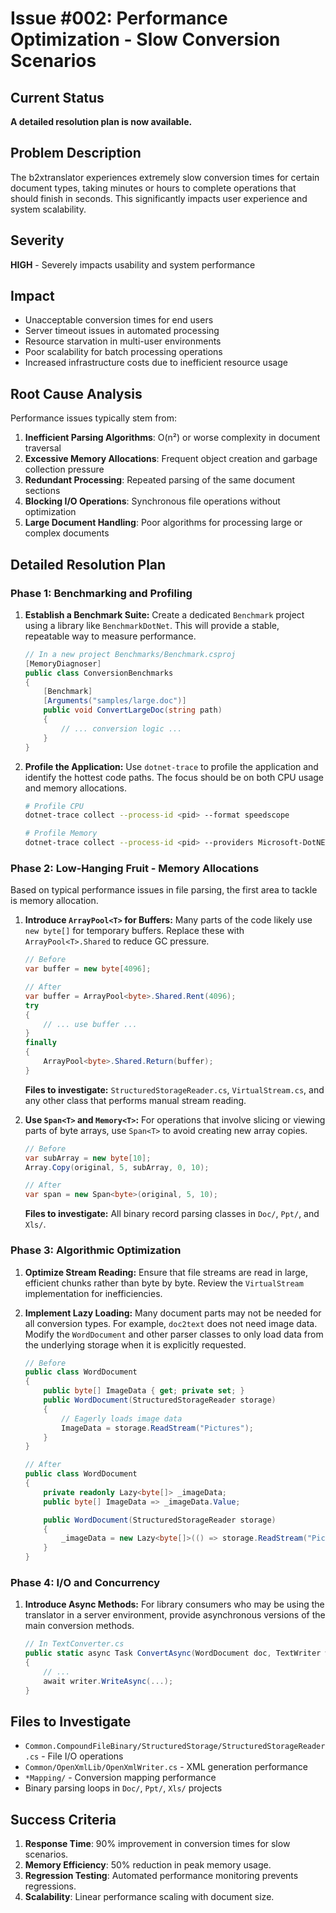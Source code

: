 # Issue #002: Performance Optimization - Slow Conversion Scenarios

## Current Status
**A detailed resolution plan is now available.**

## Problem Description
The b2xtranslator experiences extremely slow conversion times for certain document types, taking minutes or hours to complete operations that should finish in seconds. This significantly impacts user experience and system scalability.

## Severity
**HIGH** - Severely impacts usability and system performance

## Impact
- Unacceptable conversion times for end users
- Server timeout issues in automated processing
- Resource starvation in multi-user environments  
- Poor scalability for batch processing operations
- Increased infrastructure costs due to inefficient resource usage

## Root Cause Analysis
Performance issues typically stem from:

1. **Inefficient Parsing Algorithms**: O(n²) or worse complexity in document traversal
2. **Excessive Memory Allocations**: Frequent object creation and garbage collection pressure
3. **Redundant Processing**: Repeated parsing of the same document sections
4. **Blocking I/O Operations**: Synchronous file operations without optimization
5. **Large Document Handling**: Poor algorithms for processing large or complex documents

## Detailed Resolution Plan

### Phase 1: Benchmarking and Profiling

1.  **Establish a Benchmark Suite:**
    Create a dedicated `Benchmark` project using a library like `BenchmarkDotNet`. This will provide a stable, repeatable way to measure performance.

    ```csharp
    // In a new project Benchmarks/Benchmark.csproj
    [MemoryDiagnoser]
    public class ConversionBenchmarks
    {
        [Benchmark]
        [Arguments("samples/large.doc")]
        public void ConvertLargeDoc(string path)
        {
            // ... conversion logic ...
        }
    }
    ```

2.  **Profile the Application:**
    Use `dotnet-trace` to profile the application and identify the hottest code paths. The focus should be on both CPU usage and memory allocations.

    ```bash
    # Profile CPU
    dotnet-trace collect --process-id <pid> --format speedscope

    # Profile Memory
    dotnet-trace collect --process-id <pid> --providers Microsoft-DotNETCore-GC --format speedscope
    ```

### Phase 2: Low-Hanging Fruit - Memory Allocations

Based on typical performance issues in file parsing, the first area to tackle is memory allocation.

1.  **Introduce `ArrayPool<T>` for Buffers:**
    Many parts of the code likely use `new byte[]` for temporary buffers. Replace these with `ArrayPool<T>.Shared` to reduce GC pressure.

    ```csharp
    // Before
    var buffer = new byte[4096];

    // After
    var buffer = ArrayPool<byte>.Shared.Rent(4096);
    try
    {
        // ... use buffer ...
    }
    finally
    {
        ArrayPool<byte>.Shared.Return(buffer);
    }
    ```
    **Files to investigate:** `StructuredStorageReader.cs`, `VirtualStream.cs`, and any other class that performs manual stream reading.

2.  **Use `Span<T>` and `Memory<T>`:**
    For operations that involve slicing or viewing parts of byte arrays, use `Span<T>` to avoid creating new array copies.

    ```csharp
    // Before
    var subArray = new byte[10];
    Array.Copy(original, 5, subArray, 0, 10);

    // After
    var span = new Span<byte>(original, 5, 10);
    ```
    **Files to investigate:** All binary record parsing classes in `Doc/`, `Ppt/`, and `Xls/`.

### Phase 3: Algorithmic Optimization

1.  **Optimize Stream Reading:**
    Ensure that file streams are read in large, efficient chunks rather than byte by byte. Review the `VirtualStream` implementation for inefficiencies.

2.  **Implement Lazy Loading:**
    Many document parts may not be needed for all conversion types. For example, `doc2text` does not need image data. Modify the `WordDocument` and other parser classes to only load data from the underlying storage when it is explicitly requested.

    ```csharp
    // Before
    public class WordDocument
    {
        public byte[] ImageData { get; private set; }
        public WordDocument(StructuredStorageReader storage)
        {
            // Eagerly loads image data
            ImageData = storage.ReadStream("Pictures");
        }
    }

    // After
    public class WordDocument
    {
        private readonly Lazy<byte[]> _imageData;
        public byte[] ImageData => _imageData.Value;

        public WordDocument(StructuredStorageReader storage)
        {
            _imageData = new Lazy<byte[]>(() => storage.ReadStream("Pictures"));
        }
    }
    ```

### Phase 4: I/O and Concurrency

1.  **Introduce Async Methods:**
    For library consumers who may be using the translator in a server environment, provide asynchronous versions of the main conversion methods.

    ```csharp
    // In TextConverter.cs
    public static async Task ConvertAsync(WordDocument doc, TextWriter writer, CancellationToken cancellationToken)
    {
        // ...
        await writer.WriteAsync(...);
    }
    ```

## Files to Investigate
- `Common.CompoundFileBinary/StructuredStorage/StructuredStorageReader.cs` - File I/O operations
- `Common/OpenXmlLib/OpenXmlWriter.cs` - XML generation performance
- `*Mapping/` - Conversion mapping performance
- Binary parsing loops in `Doc/`, `Ppt/`, `Xls/` projects

## Success Criteria
1. **Response Time**: 90% improvement in conversion times for slow scenarios.
2. **Memory Efficiency**: 50% reduction in peak memory usage.
3. **Regression Testing**: Automated performance monitoring prevents regressions.
4. **Scalability**: Linear performance scaling with document size.
